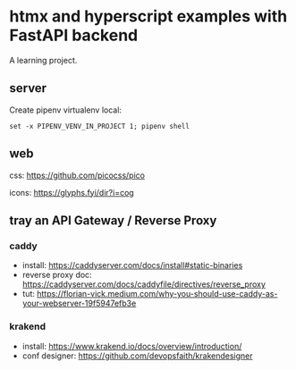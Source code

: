 # htmx and hyperscript examples with FastAPI backend

A learning project.

## server

Create pipenv virtualenv local:

`set -x PIPENV_VENV_IN_PROJECT 1; pipenv shell`

## web

css: https://github.com/picocss/pico

icons: https://glyphs.fyi/dir?i=cog

## tray an API Gateway / Reverse Proxy

### caddy

- install: https://caddyserver.com/docs/install#static-binaries
- reverse proxy doc: https://caddyserver.com/docs/caddyfile/directives/reverse_proxy
- tut: https://florian-vick.medium.com/why-you-should-use-caddy-as-your-webserver-19f5947efb3e

### krakend

- install: https://www.krakend.io/docs/overview/introduction/
- conf designer: https://github.com/devopsfaith/krakendesigner
